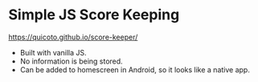 # Simple JS Score Keeping

https://quicoto.github.io/score-keeper/

- Built with vanilla JS.
- No information is being stored.
- Can be added to homescreen in Android, so it looks like a native app.

